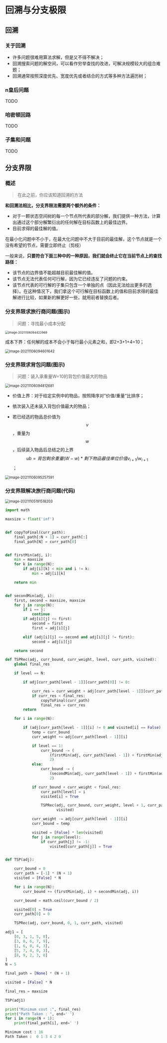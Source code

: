 # 回溯与分支极限
## 回溯

### 关于回溯

- 许多问题很难用算法求解，但是又不得不解决；
- 回溯搜索问题的解空间，可以看作穷举查找的改进，可解决规模较大的组合难题；
- 回溯通常按照深度优先、宽度优先或者结合的方式等多种方法遍历树；

### n皇后问题

TODO

### 哈密顿回路

TODO

### 子集和问题

TODO

## 分支界限

### 概述

> 在此之前，你应该知道回溯的方法

**和回溯法相比，分支界限法需要两个额外的条件：**

- 对于一颗状态空间树的每一个节点所代表的部分解，我们提供一种方法，计算出通过这个部分解繁衍出的任何解在目标函数上的最佳边界。
- 目前求得的最佳解的值。

在最小化问题中不小于，在最大化问题中不大于目前的最佳解，这个节点就是一个没有希望的节点，需要立即终止（剪枝）

一般来说，**只要符合下面三种中的一种原因，我们就会终止它在当前节点上的查找路径：**

- 该节点的边界值不能超越目前最佳解的值。
- 该节点无法代表任何可行解，因为它已经违反了问题的约束。
- 该节点代表的可行解的子集只包含一个单独的点（因此无法给出更多的选择）。在这种情况下，我们拿这个可行解在目标函数上的值和目前求得的最佳解进行比较，如果新的解更好一些，就用前者替换后者。

### 分支界限求旅行商问题(图示)

> 问题：寻找最小成本分配

<img src="https://oss.justin3go.com/blogs/image-20211106094422969.png" alt="image-20211106094422969" style="zoom:67%;" />

成本下界：任何解的成本不会小于每行最小元素之和，即2+3+1+4=10；

<img src="https://oss.justin3go.com/blogs/image-20211106094601642.png" alt="image-20211106094601642" style="zoom:80%;" />

### 分支界限求背包问题(图示)

> 问题：装入承重量W=10的背包价值最大的物品

<img src="https://oss.justin3go.com/blogs/image-20211106094812681.png" alt="image-20211106094812681" style="zoom:80%;" />

- 价值上界：对于给定实例中的物品，按照降序对”价值/重量“比排序；

- 依次装入还未装入背包价值最大的物品；
- 若已经选的物品总价值为$$v$$，重量为$$w$$，后续装入物品后总结之的上界$$ub=背包剩余重量(W-w)*剩下物品最佳单位价值v_{i+1}/w_{i+1}$$；

<img src="https://oss.justin3go.com/blogs/image-20211106095257591.png" alt="image-20211106095257591" style="zoom:80%;" />

### 分支界限解决旅行商问题(代码)

<img src="https://oss.justin3go.com/blogs/image-20211105191518203.png" alt="image-20211105191518203" style="zoom:80%;" />

```python
import math

maxsize = float('inf')


def copyToFinal(curr_path):
    final_path[:N + 1] = curr_path[:]
    final_path[N] = curr_path[0]


def firstMin(adj, i):
    min = maxsize
    for k in range(N):
        if adj[i][k] < min and i != k:
            min = adj[i][k]

    return min


def secondMin(adj, i):
    first, second = maxsize, maxsize
    for j in range(N):
        if i == j:
            continue
        if adj[i][j] <= first:
            second = first
            first = adj[i][j]

        elif (adj[i][j] <= second and adj[i][j] != first):
            second = adj[i][j]

    return second
```

```python
def TSPRec(adj, curr_bound, curr_weight, level, curr_path, visited):
    global final_res

    if level == N:

        if adj[curr_path[level - 1]][curr_path[0]] != 0:

            curr_res = curr_weight + adj[curr_path[level - 1]][curr_path[0]]
            if curr_res < final_res:
                copyToFinal(curr_path)
                final_res = curr_res
        return

    for i in range(N):

        if (adj[curr_path[level - 1]][i] != 0 and visited[i] == False):
            temp = curr_bound
            curr_weight += adj[curr_path[level - 1]][i]

            if level == 1:
                curr_bound -= (
                    (firstMin(adj, curr_path[level - 1]) + firstMin(adj, i)) /
                    2)
            else:
                curr_bound -= (
                    (secondMin(adj, curr_path[level - 1]) + firstMin(adj, i)) /
                    2)

            if curr_bound + curr_weight < final_res:
                curr_path[level] = i
                visited[i] = True

                TSPRec(adj, curr_bound, curr_weight, level + 1, curr_path,
                       visited)

            curr_weight -= adj[curr_path[level - 1]][i]
            curr_bound = temp

            visited = [False] * len(visited)
            for j in range(level):
                if curr_path[j] != -1:
                    visited[curr_path[j]] = True


def TSP(adj):

    curr_bound = 0
    curr_path = [-1] * (N + 1)
    visited = [False] * N

    for i in range(N):
        curr_bound += (firstMin(adj, i) + secondMin(adj, i))

    curr_bound = math.ceil(curr_bound / 2)

    visited[0] = True
    curr_path[0] = 0

    TSPRec(adj, curr_bound, 0, 1, curr_path, visited)
```

```python
adj1 = [
    [0, 3, 1, 5, 8],
    [3, 0, 6, 7, 9],
    [1, 6, 0, 4, 3],
    [5, 7, 4, 0, 3],
    [8, 9, 2, 3, 0]
]
N = 5

final_path = [None] * (N + 1)

visited = [False] * N

final_res = maxsize

TSP(adj1)

print("Minimum cost :", final_res)
print("Path Taken : ", end=' ')
for i in range(N + 1):
    print(final_path[i], end=' ')
```

```python
Minimum cost : 16
Path Taken :  0 1 3 4 2 0
```

